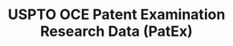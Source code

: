 ---
layout: default
bigquery: https://console.cloud.google.com/bigquery?p=patents-public-data&d=uspto_oce_pair&page=dataset
citation: 'Graham, S. Marco, A., and Miller, A. (2015). “The USPTO Patent Examination
  Research Dataset: A Window on the Process of Patent Examination.”'
contributors: Graham, S. Marco, A., Miller, A.
cost: None
description: The latest version of PatEx (referred to below as the 2020 release) contains
  detailed information on nearly 11.9 million publicly-viewable provisional and non-provisional
  patent applications to the USPTO and over 4.6 million Patent Cooperation Treaty
  (PCT) applications. It is based on data that OCE downloaded from the Patent Examination
  Data System (PEDS) in April, 2021. The PEDS data are sourced from Public PAIR. The
  first time that OCE used PEDS as the basis of PatEx was for the 2019 release. We
  took the PEDS data and organized it into the familiar PatEx data files, which are
  based on the organization of the Public PAIR portal. The data files include information
  on each application’s characteristics, prosecution history, continuation history,
  claims of foreign priority, patent term adjustment history, publication history,
  and correspondence address information.
documentation: 'For the 2019 and later releases, new technical documentation is available
  https://www.uspto.gov/sites/default/files/documents/PatEx-2019-Technical-Doc.pdf


  A document describing the 2014-2017 data sets is available and can be cited as:
  Graham, Stuart J.H. and Marco, Alan C. and Miller, Richard, The USPTO Patent Examination
  Research Dataset: A Window on the Process of Patent Examination (November 30, 2015).
  Available at SSRN: https://ssrn.com/abstract=2702637.'
last_edit: Mon, 04 Apr 2022 19:06:22 GMT
location: https://www.uspto.gov/ip-policy/economic-research/research-datasets/patent-examination-research-dataset-public-pair
maintained_by: EconomicsData@uspto.gov
related_publications: https://ssrn.com/abstract=29956744, https://ssrn.com/abstract=2702637
schema_fields: '[''patent_issue_date'', ''correspondence_name_line_1'', ''filing_date'',
  ''recorded_date'', ''correspondence_city'', ''inventor_name_last'', ''inventor_rank'',
  ''inventor_name_middle'', ''inventor_country_name'', ''status_code'', ''invention_title'',
  ''sequence_number'', ''foreign_parent_id'', ''correspondence_region_name'', ''inventor_region_code'',
  ''file_location'', ''file_location_date'', ''earliest_pgpub_date'', ''child_application_number'',
  ''examiner_name_last'', ''correspondence_region_code'', ''uspc_subclass'', ''abandon_date'',
  ''correspondence_name_line_2'', ''inventor_name_first'', ''application_type'', ''inventor_country_code'',
  ''uspc_class'', ''disposal_type'', ''examiner_name_first'', ''appl_status_date'',
  ''earliest_pgpub_number'', ''correspondence_street_line_1'', ''parent_country_code'',
  ''correspondence_country_code'', ''wipo_pub_number'', ''examiner_art_unit'', ''continuation_type'',
  ''correspondence_country_name'', ''parent_country'', ''parent_filing_date'', ''correspondence_postal_code'',
  ''foreign_parent_date'', ''invention_subject_matter'', ''event_code'', ''application_number'',
  ''patent_number'', ''customer_number'', ''examiner_id'', ''appl_status_code'', ''wipo_pub_date'',
  ''child_filing_date'', ''parent_application_number'', ''event_description'', ''status_description'',
  ''inventor_address_type'', ''examiner_name_middle'', ''small_entity_indicator'',
  ''application_number_pair'', ''correspondence_street_line_2'', ''aia_first_to_file'',
  ''confirm_number'', ''atty_docket_number'']'
shortname: patex
tags:
- patents
- legal
- history
terms_of_use: 'USPTO’s online databases are not designed or intended to be a source
  for bulk downloads of USPTO data when accessed through the website’s interfaces.
  Individuals, companies, IP addresses, or blocks of IP addresses who, in effect,
  deny or decrease service by generating unusually high numbers of database accesses
  (searches, pages, or hits), whether generated manually or in an automated fashion,
  may be denied access to USPTO servers without notice.


  Bulk data products may be separately obtained from the USPTO, either for free or
  at the cost of dissemination. For details, see information on Electronic Bulk Data
  Products: https://www.uspto.gov/learning-and-resources/electronic-bulk-data-products'
title: USPTO OCE Patent Examination Research Data (PatEx)
uuid: 4342caa7-23af-420c-b2f6-6088f133df6a
---
